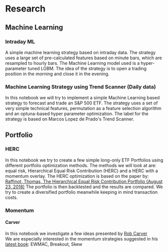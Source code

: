 # Research

## Machine Learning
### Intraday ML
A simple machine learning strategy based on intraday data. The strategy uses a large set of pre-calculated features based on minute bars, which are resampled to hourly bars. The Machine Learning model used is a hyper-parameter tuned LGBM.
The idea of the strategy is to open a trading position in the morning and close it in the evening.
### Machine Learning Strategy using Trend Scanner (Daily data)
In this notebook we will try to implement a simple Machine Learning based strategy to forecast and trade an S&P 500 ETF. The strategy uses a set of very simple technical features, permutation as a feature selection algorithm and an optuna-based hyper parameter optimization. The label for the strategy is based on Marcos Lopez de Prado's Trend Scanner.

## Portfolio

### HERC
In this notebook we try to create a few simple long-only ETF Portfolios using different portfolio optimization methods.
The methods we will look at are: equal risk, Hierarchical Equal Risk Contribution (HERC) and a HERC with a momentum overlay.
The HERC optimization is based on the paper by: [Raffinot, Thomas, The Hierarchical Equal Risk Contribution Portfolio (August 23, 2018)](https://ssrn.com/abstract=3237540 )
The portfolio is then backtested and the results are compared. We try to create a diversified portfolio meanwhile keeping in mind transaction costs.


### Momentum
#### Carver
In this notebook we investigate a few ideas presented by [Rob Carver](https://qoppac.blogspot.com/p/about-me.html) <br>
We are especially interested in the momentum strategies suggested in his [latest book](https://www.systematicmoney.org/advanced-futures): EWMAC, Breakout, Skew 
